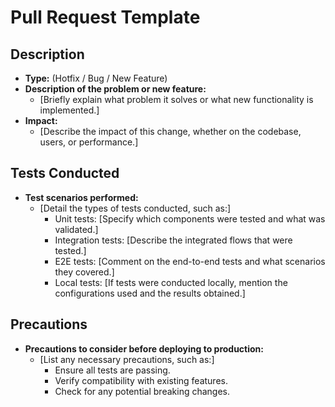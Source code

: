 # Pull Request Template

## Description
- **Type:** (Hotfix / Bug / New Feature)
- **Description of the problem or new feature:**
  - [Briefly explain what problem it solves or what new functionality is implemented.]
- **Impact:**
  - [Describe the impact of this change, whether on the codebase, users, or performance.]

## Tests Conducted
- **Test scenarios performed:**
  - [Detail the types of tests conducted, such as:]
    - Unit tests: [Specify which components were tested and what was validated.]
    - Integration tests: [Describe the integrated flows that were tested.]
    - E2E tests: [Comment on the end-to-end tests and what scenarios they covered.]
    - Local tests: [If tests were conducted locally, mention the configurations used and the results obtained.]

## Precautions
- **Precautions to consider before deploying to production:**
  - [List any necessary precautions, such as:]
    - Ensure all tests are passing.
    - Verify compatibility with existing features.
    - Check for any potential breaking changes.
